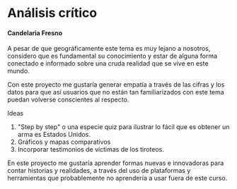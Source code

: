 # Análisis crítico 
#### Candelaria Fresno

A pesar de que geográficamente este tema es muy lejano a nosotros, considero que es fundamental su conocimiento y estar de alguna forma conectado e informado sobre una cruda realidad que se vive en este mundo.

 Con este proyecto me gustaría generar empatía a través de las cifras y los datos para que así usuarios que no están tan familiarizados con este tema puedan volverse conscientes al respecto.

Ideas
1. "Step by step" o una especie quiz para ilustrar lo fácil que es obtener un arma es Estados Unidos. 
1. Gráficos y mapas comparativos
1. Incorporar testimonios de víctimas de los tiroteos. 

En este proyecto me gustaría aprender formas nuevas e innovadoras para contar historias y realidades, a través del uso de plataformas y herramientas que probablemente no aprendería a usar fuera de este curso.

